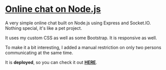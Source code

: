 # [Online chat on Node.js](https://nodejs-manoo-chat.herokuapp.com/)

A very simple online chat built on Node.js using Express and Socket.IO. Nothing special, it's like a pet project.

It uses my custom CSS as well as some Bootstrap. It is responsive as well.

To make it a bit interesting, I added a manual restriction on only two persons communicating at the same time.

It is **deployed**, so you can check it out [**HERE**](https://nodejs-manoo-chat.herokuapp.com/).
